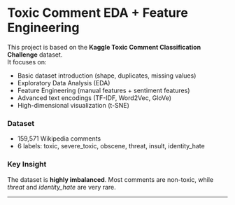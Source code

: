 
# Toxic Comment EDA + Feature Engineering

This project is based on the **Kaggle Toxic Comment Classification Challenge** dataset.  
It focuses on:
- Basic dataset introduction (shape, duplicates, missing values)  
- Exploratory Data Analysis (EDA)  
- Feature Engineering (manual features + sentiment features)  
- Advanced text encodings (TF-IDF, Word2Vec, GloVe)  
- High-dimensional visualization (t-SNE)

### Dataset
- 159,571 Wikipedia comments
- 6 labels: toxic, severe_toxic, obscene, threat, insult, identity_hate

### Key Insight
The dataset is **highly imbalanced**. Most comments are non-toxic, while *threat* and *identity_hate* are very rare.

---
